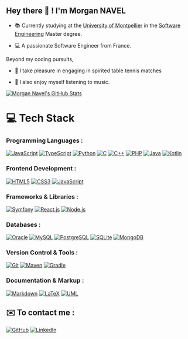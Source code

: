 
## Hey there 👋 ! I'm **Morgan NAVEL**

-  📚 Currently studying at the [University of Montpellier](https://sciences.edu.umontpellier.fr/en/welcome-to-the-faculty-of-sciences/) in the [Software Engineering](https://informatique-fds.edu.umontpellier.fr/etudiants/master-informatique-parcours/parcours-gl-genie-logiciel/) Master degree.

-  💻 A passionate Software Engineer from France.

Beyond my coding pursuits,

-  🏓 I take pleasure in engaging in spirited table tennis matches

-  🎵 I also enjoy myself listening to music.

[![Morgan Navel's GitHub Stats](https://github-readme-stats.vercel.app/api?username=MorganNavel&count_private=true&show_icons=true&theme=radical)](https://github.com/MorganNavel)


# 💻 Tech Stack

### Programming Languages :

[![JavaScript](https://img.shields.io/badge/JavaScript-F7DF1E?style=for-the-badge&logo=javascript&logoColor=black)](https://developer.mozilla.org/en-US/docs/Web/JavaScript)
[![TypeScript](https://img.shields.io/badge/TypeScript-007ACC?style=for-the-badge&logo=typescript&logoColor=white)](https://www.typescriptlang.org/docs/)
[![Python](https://img.shields.io/badge/Python-3776AB?style=for-the-badge&logo=python&logoColor=white)](https://docs.python.org/3/)
[![C](https://img.shields.io/badge/C-00599C?style=for-the-badge&logo=c&logoColor=white)](https://en.cppreference.com/w/c/language)
[![C++](https://img.shields.io/badge/C%2B%2B-00599C?style=for-the-badge&logo=c%2B%2B&logoColor=white)](https://en.cppreference.com/w/cpp)
[![PHP](https://img.shields.io/badge/PHP-777BB4?style=for-the-badge&logo=php&logoColor=white)](https://www.php.net/manual/en/)
[![Java](https://img.shields.io/badge/Java-007396?style=for-the-badge&logo=java&logoColor=white)](https://docs.oracle.com/en/java/)
[![Kotlin](https://img.shields.io/badge/Kotlin-0095D5?style=for-the-badge&logo=kotlin&logoColor=white)](https://kotlinlang.org/docs/)

### Frontend Development :

[![HTML5](https://img.shields.io/badge/HTML5-E34F26?style=for-the-badge&logo=html5&logoColor=white)](https://developer.mozilla.org/en-US/docs/Web/HTML)
[![CSS3](https://img.shields.io/badge/CSS3-1572B6?style=for-the-badge&logo=css3&logoColor=white)](https://developer.mozilla.org/en-US/docs/Web/CSS)
[![JavaScript](https://img.shields.io/badge/JavaScript-F7DF1E?style=for-the-badge&logo=javascript&logoColor=black)](https://developer.mozilla.org/en-US/docs/Web/JavaScript)

### Frameworks & Libraries :

[![Symfony](https://img.shields.io/badge/Symfony-000000?style=for-the-badge&logo=symfony&logoColor=white)](https://symfony.com/doc/current/index.html)
[![React.js](https://img.shields.io/badge/React-61DAFB?style=for-the-badge&logo=react&logoColor=black)](https://reactjs.org/docs/getting-started.html)
[![Node.js](https://img.shields.io/badge/Node.js-339933?style=for-the-badge&logo=node.js&logoColor=white)](https://nodejs.org/en/docs/)

### Databases :

[![Oracle](https://img.shields.io/badge/Oracle-F80000?style=for-the-badge&logo=oracle&logoColor=white)](https://www.oracle.com/database/technologies/)
[![MySQL](https://img.shields.io/badge/MySQL-4479A1?style=for-the-badge&logo=mysql&logoColor=white)](https://dev.mysql.com/doc/)
[![PostgreSQL](https://img.shields.io/badge/PostgreSQL-4169E1?style=for-the-badge&logo=postgresql&logoColor=white)](https://www.postgresql.org/docs/)
[![SQLite](https://img.shields.io/badge/SQLite-07405E?style=for-the-badge&logo=sqlite&logoColor=white)](https://sqlite.org/docs.html)
[![MongoDB](https://img.shields.io/badge/MongoDB-4EA94B?style=for-the-badge&logo=mongodb&logoColor=white)](https://docs.mongodb.com/)

### Version Control & Tools :

[![Git](https://img.shields.io/badge/Git-F05032?style=for-the-badge&logo=git&logoColor=white)](https://git-scm.com/doc)
[![Maven](https://img.shields.io/badge/Maven-C71A36?style=for-the-badge&logo=apache-maven&logoColor=white)](https://maven.apache.org/guides/index.html)
[![Gradle](https://img.shields.io/badge/Gradle-02303A?style=for-the-badge&logo=gradle&logoColor=white)](https://docs.gradle.org/current/userguide/userguide.html)

### Documentation & Markup :

[![Markdown](https://img.shields.io/badge/Markdown-000000?style=for-the-badge&logo=markdown&logoColor=white)](https://www.markdownguide.org/getting-started/)
[![LaTeX](https://img.shields.io/badge/LaTeX-008080?style=for-the-badge&logo=latex&logoColor=white)](https://www.latex-project.org/help/documentation/)
[![UML](https://img.shields.io/badge/UML-000000?style=for-the-badge&logo=uml&logoColor=white)](https://www.uml.org/)

##  ✉️ To contact me :

[![GitHub](https://img.shields.io/badge/GitHub-100000?style=for-the-badge&logo=github&logoColor=white)](https://github.com/MorganNavel)
[![LinkedIn](https://img.shields.io/badge/LinkedIn-0077B5?style=for-the-badge&logo=linkedin&logoColor=white)](https://www.linkedin.com/in/morgan-navel-444647200/)








